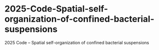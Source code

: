 # 2025-Code-Spatial-self-organization-of-confined-bacterial-suspensions
2025 Code – Spatial self-organization of confined bacterial suspensions
